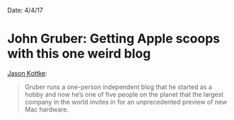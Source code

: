 Date: 4/4/17

# John Gruber: Getting Apple scoops with this one weird blog

[Jason Kottke](http://kottke.org/17/04/getting-apple-scoops-with-this-one-weird-blog):

> Gruber runs a one-person independent blog that he started as a hobby and now he’s one of five people on the planet that the largest company in the world invites in for an unprecedented preview of new Mac hardware.